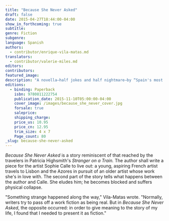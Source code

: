 ```yaml
---
title: "Because She Never Asked"
draft: false
date: 2015-04-27T18:44:00-04:00
show_in_forthcoming: true
subtitle:
genre: Fiction
subgenre:
language: Spanish
authors:
  - contributor/enrique-vila-matas.md
translators:
  - contributor/valerie-miles.md
editors:
contributors:
featured_image:
description: "A novella–half jokes and half nightmare–by “Spain's most significant contemporary literary figure” (_The New Yorker_) "
editions:
  - binding: Paperback
    isbn: 9780811222754
    publication_date: 2015-11-10T05:00:00-04:00
    cover_image: /images/because_she_never_cover.jpg
    forsale: true
    saleprice:
    shipping_charge:
    price_us: 10.95
    price_cn: 12.95
    trim_size: 4 x 7
    Page_count: 80
_slug: because-she-never-asked
---
```


_Because She Never Asked_ is a story reminiscent of that reached by the travelers in Patricia Highsmith's _Stranger on a Train._ The author shall write a piece for the artist Sophie Calle to live out: a young, aspiring French artist travels to Lisbon and the Azores in pursuit of an older artist whose work she's in love with. The second part of the story tells what happens between the author and Calle. She eludes him; he becomes blocked and suffers physical collapse.

"Something strange happened along the way," Vila-Matas wrote. "Normally, writers try to pass off a work fiction as being real. But in _Because She Never Asked_, the opposite occurred: in order to give meaning to the story of my life, I found that I needed to present it as fiction."

